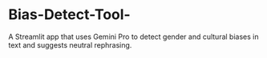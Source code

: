 # Bias-Detect-Tool-
A Streamlit app that uses Gemini Pro to detect gender and cultural biases in text and suggests neutral rephrasing.
